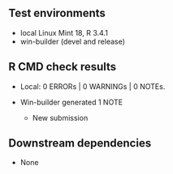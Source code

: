 ## Test environments

* local Linux Mint 18, R 3.4.1
* win-builder (devel and release)

## R CMD check results

* Local: 0 ERRORs | 0 WARNINGs | 0 NOTEs.
* Win-builder generated 1 NOTE

    * New submission


## Downstream dependencies
* None

